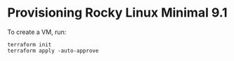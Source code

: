 # Provisioning Rocky Linux Minimal 9.1 

To create a VM, run:
```
terraform init
terraform apply -auto-approve
```